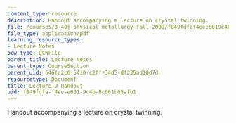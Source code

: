 ```yaml
---
content_type: resource
description: Handout accompanying a lecture on crystal twinning.
file: /courses/3-40j-physical-metallurgy-fall-2009/f849fdfaf4eee6019c4b8c661b65afb1_MIT3_40JF09_fig09.pdf
file_type: application/pdf
learning_resource_types:
- Lecture Notes
ocw_type: OCWFile
parent_title: Lecture Notes
parent_type: CourseSection
parent_uid: 646fa2c6-5410-c2ff-34d5-df235ad10d7d
resourcetype: Document
title: Lecture 9 Handout
uid: f849fdfa-f4ee-e601-9c4b-8c661b65afb1
---
```

Handout accompanying a lecture on crystal twinning.

